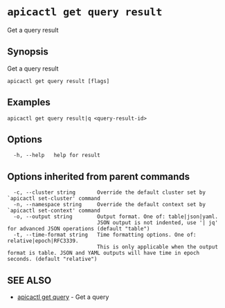 # `apicactl get query result`

Get a query result

## Synopsis

Get a query result

```
apicactl get query result [flags]
```

## Examples

```
apicactl get query result|q <query-result-id>
```

## Options

```
  -h, --help   help for result
```

## Options inherited from parent commands

```
  -c, --cluster string       Override the default cluster set by `apicactl set-cluster' command
  -n, --namespace string     Override the default context set by `apicactl set-context' command
  -o, --output string        Output format. One of: table|json|yaml. 
                             JSON output is not indented, use '| jq' for advanced JSON operations (default "table")
  -t, --time-format string   Time formatting options. One of: relative|epoch|RFC3339. 
                             This is only applicable when the output format is table. JSON and YAML outputs will have time in epoch seconds. (default "relative")
```

## SEE ALSO

* [apicactl get query](/get/apicactl_get_query)	 - Get a query

